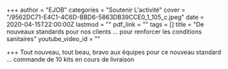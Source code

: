 +++
author = "EJOB"
categories = "Soutenir L'activité"
cover = "/9562DC71-E4C1-4C6D-BBD6-5863DB39CCE0_1_105_c.jpeg"
date = 2020-04-15T22:00:00Z
lastmod = ""
pdf_link = ""
tags = []
title = "De nouveaux standards pour nos clients ... pour renforcer les conditions sanitaires"
youtube_video_id = ""

+++
Tout nouveau, tout beau, bravo aux équipes pour ce nouveau standard ... commande de 10 kits en cours de livraison 